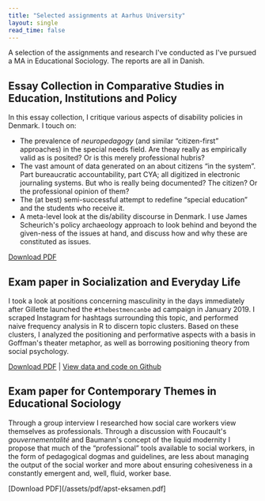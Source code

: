 ```yaml
---
title: "Selected assignments at Aarhus University"
layout: single
read_time: false
---
```


A selection of the assignments and research I've conducted as I've pursued a MA in Educational Sociology.
The reports are all in Danish.

## Essay Collection in Comparative Studies in Education, Institutions and Policy

In this essay collection, I critique various aspects of disability policies in Denmark.
I touch on:

- The prevalence of *neuropedagogy* (and similar “citizen-first” approaches) in the special needs field. Are theay really as empirically valid as is posited? Or is this merely professional hubris?
- The vast amount of data generated on an about citizens “in the system”. Part bureaucratic accountability, part CYA; all digitized in electronic journaling systems. But who is really being documented? The citizen? Or the professional opinion of them?
- The (at best) semi-successful attempt to redefine “special education” and the students who receive it.
- A meta-level look at the dis/ability discourse in Denmark. I use James Scheurich's policy archaeology approach to look behind and beyond the given-ness of the issues at hand, and discuss how and why these are constituted as issues. 

[Download PDF](/assets/pdf/uip-portfolio.pdf)

## Exam paper in Socialization and Everyday Life

I took a look at positions concerning masculinity in the days immediately after Gillette launched the `#thebestmencanbe` ad campaign in January 2019.
I scraped Instagram for hashtags surrounding this topic, and performed naive frequency analysis in R to discern topic clusters.
Based on these clusters, I analyzed the positioning and performative aspects with a basis in Goffman's theater metaphor, as well as borrowing positioning theory from social psychology.

[Download PDF](/assets/pdf/sh-eksamen.pdf) | [View data and code on Github](https://github.com/norseghost/sh-eksamen)

## Exam paper for Contemporary Themes in Educational Sociology

Through a group interview I researched how social care workers view themselves as professionals.
Through a discussion with Foucault's *gouvernementalité* and Baumann's concept of the liquid modernity
I propose that much of the “professional” tools available to social workers, in the form of pedagogical dogmas and guidelines, are less about managing the output of the social worker and more about ensuring cohesiveness in a constantly emergent and, well, fluid, worker base.

[Download PDF](/assets/pdf/apst-eksamen.pdf]
